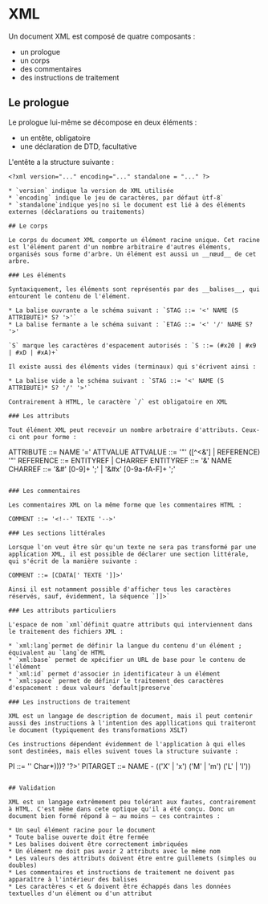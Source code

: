 # XML

Un document XML est composé de quatre composants :

* un prologue
* un corps
* des commentaires
* des instructions de traitement

## Le prologue

Le prologue lui-même se décompose en deux éléments :

* un entête, obligatoire
* une déclaration de DTD, facultative

L'entête a la structure suivante :
```
<?xml version="..." encoding="..." standalone = "..." ?>

* `version` indique la version de XML utilisée
* `encoding` indique le jeu de caractères, par défaut ùtf-8`
* `standalone`indique yes|no si le document est lié à des éléments externes (déclarations ou traitements)

## Le corps

Le corps du document XML comporte un élément racine unique. Cet racine est l'élément parent d'un nombre arbitraire d'autres éléments, organisés sous forme d'arbre. Un élément est aussi un __nœud__ de cet arbre.

### Les éléments

Syntaxiquement, les éléments sont représentés par des __balises__, qui entourent le contenu de l'élément.

* La balise ouvrante a le schéma suivant : `STAG ::= '<' NAME (S ATTRIBUTE)* S? '>'`
* La balise fermante a le schéma suivant : `ETAG ::= '<' '/' NAME S? '>'

`S` marque les caractères d'espacement autorisés : `S ::= (#x20 | #x9 | #xD | #xA)+`

Il existe aussi des éléments vides (terminaux) qui s'écrivent ainsi :

* La balise vide a le schéma suivant : `STAG ::= '<' NAME (S ATTRIBUTE)* S? '/' '>'`

Contrairement à HTML, le caractère `/` est obligatoire en XML

### Les attributs

Tout élément XML peut recevoir un nombre arbotraire d'attributs. Ceux-ci ont pour forme :

```
ATTRIBUTE ::= NAME '=' ATTVALUE
ATTVALUE  ::= '"' ([^<&'] | REFERENCE) '"'
REFERENCE ::= ENTITYREF | CHARREF
ENTITYREF ::= '&' NAME
CHARREF   ::= '&#' [0-9]+ ';' | '&#x' [0-9a-fA-F]+ ';'
```

### Les commentaires

Les commentaires XML on la même forme que les commentaires HTML :

COMMENT ::= '<!--' TEXTE '-->'

### Les sections littérales

Lorsque l'on veut être sûr qu'un texte ne sera pas transformé par une application XML, il est possible de déclarer une section littérale, qui s'écrit de la manière suivante :

COMMENT ::= [CDATA[' TEXTE ']]>'

Ainsi il est notamment possible d'afficher tous les caractères réservés, sauf, évidemment, la séquence `]]>`

### Les attributs particuliers

L'espace de nom `xml`définit quatre attributs qui interviennent dans le traitement des fichiers XML :

* `xml:lang`permet de définir la langue du contenu d'un élément ; équivalent au `lang`de HTML
* `xml:base` permet de xpécifier un URL de base pour le contenu de l'élément
* `xml:id` permet d'associer in identificateur à un élément
* `xml:space` permet de définir le traitement des caractères d'espacement : deux valeurs `default|preserve`

### Les instructions de traitement

XML est un langage de description de document, mais il peut contenir aussi des instructions à l'intention des appllications qui traiteront le document (typiquement des transformations XSLT)

Ces instructions dépendent évidemment de l'application à qui elles sont destinées, mais elles suivent toues la structure suivante :

```
PI       ::= '<?' PITarget (S (Char* - (Char* '?>' Char*)))? '?>'
PITARGET ::= NAME - (('X' | 'x') ('M' | 'm') ('L' | 'l'))
```

## Validation

XML est un langage extrêmement peu tolérant aux fautes, contrairement à HTML. C'est même dans cete optique qu'il a été conçu. Donc un document bien formé répond à – au moins – ces contraintes :

* Un seul élément racine pour le document 
* Toute balise ouverte doit être fermée 
* Les balises doivent être correctement imbriquées 
* Un élément ne doit pas avoir 2 attributs avec le même nom 
* Les valeurs des attributs doivent être entre guillemets (simples ou doubles) 
* Les commentaires et instructions de traitement ne doivent pas apparaître à l'intérieur des balises 
* Les caractères < et & doivent être échappés dans les données textuelles d'un élément ou d'un attribut 

